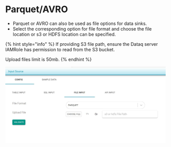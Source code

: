 # Parquet/AVRO

* Parquet or AVRO can also be used as file options for data sinks.
* Select the corresponding option for file format and choose the file location or s3 or HDFS location can be specified.

{% hint style="info" %}
If providing S3 file path, ensure the Dataq server IAMRole has permission to read from the S3 bucket.

Upload files limit is 50mb.
{% endhint %}



![](../../../../../.gitbook/assets/avro.jpg)



